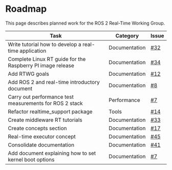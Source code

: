 # Roadmap

This page describes planned work for the ROS 2 Real-Time Working Group.


| **Task**                                                   | **Category**  | **Issue**                                                    |
| ---------------------------------------------------------- | ------------- | ------------------------------------------------------------ |
| Write tutorial how to develop a real-time application      | Documentation | [#32](https://github.com/ros-realtime/community/issues/32)   |
| Complete Linux RT guide for the Raspberry PI image release | Documentation | [#34](https://github.com/ros-realtime/community/issues/34)   |
| Add RTWG goals                                             | Documentation | [#12](https://github.com/ros-realtime/community/issues/12)   |
| Add ROS 2 and real-time introductory document              | Documentation | [#8](https://github.com/ros-realtime/ros-realtime.github.io/issues/8)   |
| Carry out performance test measurements for ROS 2 stack    | Performance   | [#7](https://github.com/ros-realtime/community/issues/7)     |
| Refactor realtime_support package                          | Tools         | [#14](https://github.com/ros-realtime/community/issues/14)   |
| Create middleware RT tutorials                             | Documentation | [#33](https://github.com/ros-realtime/community/issues/33)   |
| Create concepts section                                    | Documentation | [#17](https://github.com/ros-realtime/ros-realtime.github.io/issues/10) |
| Real-time executor concept                                 | Documentation | [#45](https://github.com/ros-realtime/community/issues/45)   |
| Consolidate documentation                                  | Documentation | [#41](https://github.com/ros-realtime/community/issues/41)   |
| Add document explaining how to set kernel boot options     | Documentation | [#7](https://github.com/ros-realtime/ros-realtime.github.io/issues/7) |
